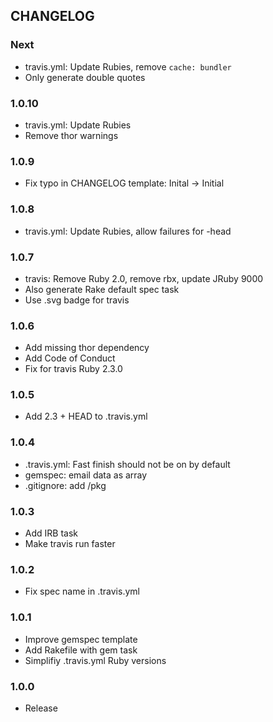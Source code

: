 ## CHANGELOG

### Next

* travis.yml: Update Rubies, remove `cache: bundler`
* Only generate double quotes

### 1.0.10

* travis.yml: Update Rubies
* Remove thor warnings

### 1.0.9

* Fix typo in CHANGELOG template: Inital -> Initial

### 1.0.8

* travis.yml: Update Rubies, allow failures for -head

### 1.0.7

* travis: Remove Ruby 2.0, remove rbx, update JRuby 9000
* Also generate Rake default spec task
* Use .svg badge for travis

### 1.0.6

* Add missing thor dependency
* Add Code of Conduct
* Fix for travis Ruby 2.3.0

### 1.0.5

* Add 2.3 + HEAD to .travis.yml

### 1.0.4

* .travis.yml: Fast finish should not be on by default
* gemspec: email data as array
* .gitignore: add /pkg


### 1.0.3

* Add IRB task
* Make travis run faster


### 1.0.2

* Fix spec name in .travis.yml


### 1.0.1

* Improve gemspec template
* Add Rakefile with gem task
* Simplifiy .travis.yml Ruby versions


### 1.0.0

* Release

